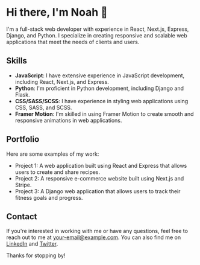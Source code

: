 # Hi there, I'm Noah 👋

I'm a full-stack web developer with experience in React, Next.js, Express, Django, and Python. I specialize in creating responsive and scalable web applications that meet the needs of clients and users.

## Skills

- **JavaScript**: I have extensive experience in JavaScript development, including React, Next.js, and Express.
- **Python**: I'm proficient in Python development, including Django and Flask.
- **CSS/SASS/SCSS**: I have experience in styling web applications using CSS, SASS, and SCSS.
- **Framer Motion**: I'm skilled in using Framer Motion to create smooth and responsive animations in web applications.

## Portfolio

Here are some examples of my work:

- Project 1: A web application built using React and Express that allows users to create and share recipes.
- Project 2: A responsive e-commerce website built using Next.js and Stripe.
- Project 3: A Django web application that allows users to track their fitness goals and progress.

## Contact

If you're interested in working with me or have any questions, feel free to reach out to me at [your-email@example.com](mailto:your-email@example.com). You can also find me on [LinkedIn](https://www.linkedin.com/in/your-linkedin-profile) and [Twitter](https://twitter.com/your-twitter-handle).

Thanks for stopping by!
